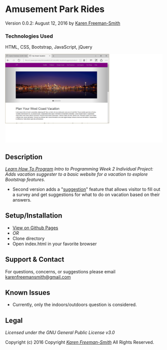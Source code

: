 # Amusement Park Rides
Version 0.0.2: August 12, 2016
by [Karen Freeman-Smith](https://karenfreemansmith.github.io)

### Technologies Used
HTML, CSS, Bootstrap, JavaScript, jQuery

![screenshot of project running](screenshot.png)

## Description
*[Learn How To Program](http://learnhowtoprogram.com) Intro to Programming Week 2 Individual Project: Adds vacation suggester to a basic website for a vacation to explore Bootstrap features.*

* Second version adds a "[suggestion](http://karenfreemansmith.github.io/LHP-IntroWk2-VacationSuggester/customvisit.html)"
feature that allows visitor to fill out a survey and get suggestions for what to do on
vacation based on their answers.

## Setup/Installation
* [View on Github Pages](https://karenfreemansmith.github.io/LHP-IntroWk2-VacationSuggester)
* _OR_
* Clone directory
* Open index.html in your favorite browser

## Support & Contact
For questions, concerns, or suggestions please email karenfreemansmith@gmail.com

## Known Issues
* Currently, only the indoors/outdoors question is considered.

## Legal
*Licensed under the GNU General Public License v3.0*

Copyright (c) 2016 Copyright _[Karen Freeman-Smith](https://karenfreemansmith.github.io)_ All Rights Reserved.
